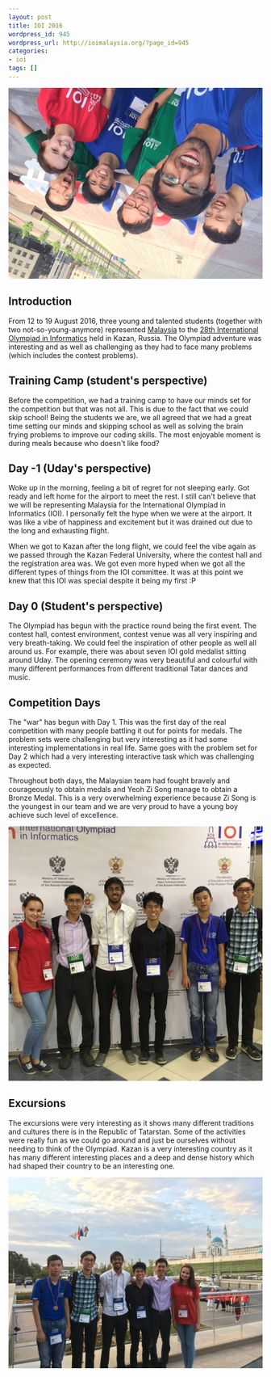 ```yaml
---
layout: post
title: IOI 2016
wordpress_id: 945
wordpress_url: http://ioimalaysia.org/?page_id=945
categories:
- ioi
tags: []
---
```

![IMG_0591][0]

## Introduction

From 12 to 19 August 2016, three young and talented students (together with two not-so-young-anymore) represented [Malaysia][1] to the [28th International Olympiad in Informatics][2] held in Kazan, Russia. The Olympiad adventure was interesting and as well as challenging as they had to face many problems (which includes the contest problems).


## Training Camp (student's perspective)

Before the competition, we had a training camp to have our minds set for the competition but that was not all. This is due to the fact that we could skip school! Being the students we are, we all agreed that we had a great time setting our minds and skipping school as well as solving the brain frying problems to improve our coding skills. The most enjoyable moment is during meals because who doesn't like food?


## Day -1 (Uday's perspective)

Woke up in the morning, feeling a bit of regret for not sleeping early. Got ready and left home for the airport to meet the rest. I still can't believe that we will be representing Malaysia for the International Olympiad in Informatics (IOI). I personally felt the hype when we were at the airport. It was like a vibe of happiness and excitement but it was drained out due to the long and exhausting flight. 

When we got to Kazan after the long flight, we could feel the vibe again as we passed through the Kazan Federal University, where the contest hall and the registration area was. We got even more hyped when we got all the different types of things from the IOI committee. It was at this point we knew that this IOI was special despite it being my first :P


## Day 0 (Student's perspective)

The Olympiad has begun with the practice round being the first event. The contest hall, contest environment, contest venue was all very inspiring and very breath-taking. We could feel the inspiration of other people as well all around us. For example, there was about seven IOI gold medalist sitting around Uday. The opening ceremony was very beautiful and colourful with many different performances from different traditional Tatar dances and music.


## Competition Days

The "war" has begun with Day 1\. This was the first day of the real competition with many people battling it out for points for medals. The problem sets were challenging but very interesting as it had some interesting implementations in real life. Same goes with the problem set for Day 2 which had a very interesting interactive task which was challenging as expected.

Throughout both days, the Malaysian team had fought bravely and courageously to obtain medals and Yeoh Zi Song manage to obtain a Bronze Medal. This is a very overwhelming experience because Zi Song is the youngest in our team and we are very proud to have a young boy achieve such level of excellence.

![FullSizeRender 5][3]


## Excursions

The excursions were very interesting as it shows many different traditions and cultures there is in the Republic of Tatarstan. Some of the activities were really fun as we could go around and just be ourselves without needing to think of the Olympiad. Kazan is a very interesting country as it has many different interesting places and a deep and dense history which had shaped their country to be an interesting one.

![IMG_2949][4]

[0]: /wp-content/uploads/2016/08/IMG_0591-e1471883051626.jpg
[1]: http://stats.ioinformatics.org/delegations/MYS/2016
[2]: http://ioi2016.ru/
[3]: /wp-content/uploads/2016/08/FullSizeRender-5.jpg
[4]: /wp-content/uploads/2016/08/IMG_2949.jpg
